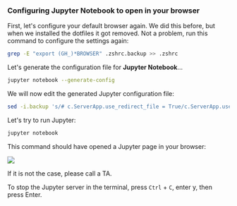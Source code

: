 
### Configuring Jupyter Notebook to open in your browser

First, let's configure your default browser again. We did this before, but when we installed the dotfiles it got removed. Not a problem, run this command to configure the settings again:

```bash
grep -E "export (GH_)*BROWSER" .zshrc.backup >> .zshrc
```

Let's generate the configuration file for **Jupyter Notebook**...

``` bash
jupyter notebook --generate-config
```

We will now edit the generated Jupyter configuration file:

``` bash
sed -i.backup 's/# c.ServerApp.use_redirect_file = True/c.ServerApp.use_redirect_file = False/' ~/.jupyter/jupyter_notebook_config.py
```

Let's try to run Jupyter:

``` bash
jupyter notebook
```

This command should have opened a Jupyter page in your browser:

![](images/wsl_jupyter_notebook.png)

If it is not the case, please call a TA.

To stop the Jupyter server in the terminal, press `Ctrl` + `C`, enter y, then press Enter.
